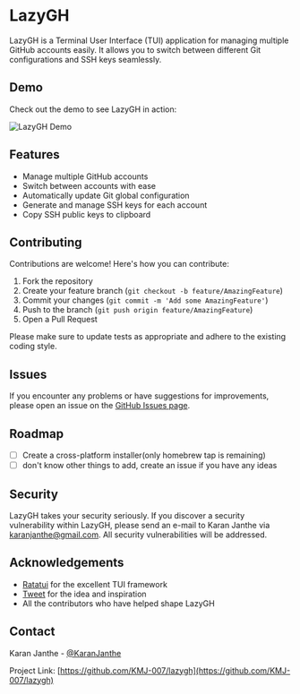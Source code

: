 # LazyGH

LazyGH is a Terminal User Interface (TUI) application for managing multiple GitHub accounts easily. It allows you to switch between different Git configurations and SSH keys seamlessly.

## Demo

Check out the demo to see LazyGH in action:

![LazyGH Demo](https://cloud-hq5v2c9l2-hack-club-bot.vercel.app/0demo.gif)

## Features

- Manage multiple GitHub accounts
- Switch between accounts with ease
- Automatically update Git global configuration
- Generate and manage SSH keys for each account
- Copy SSH public keys to clipboard

## Contributing

Contributions are welcome! Here's how you can contribute:

1. Fork the repository
2. Create your feature branch (`git checkout -b feature/AmazingFeature`)
3. Commit your changes (`git commit -m 'Add some AmazingFeature'`)
4. Push to the branch (`git push origin feature/AmazingFeature`)
5. Open a Pull Request

Please make sure to update tests as appropriate and adhere to the existing coding style.

## Issues

If you encounter any problems or have suggestions for improvements, please open an issue on the [GitHub Issues page](https://github.com/KMJ-007/lazygh/issues).

## Roadmap

- [ ] Create a cross-platform installer(only homebrew tap is remaining)
- [ ] don't know other things to add, create an issue if you have any ideas

## Security

LazyGH takes your security seriously. If you discover a security vulnerability within LazyGH, please send an e-mail to Karan Janthe via karanjanthe@gmail.com. All security vulnerabilities will be addressed.

## Acknowledgements

- [Ratatui](https://github.com/ratatui-org/ratatui) for the excellent TUI framework
- [Tweet](https://x.com/KaranJanthe/status/1835380523235193310) for the idea and inspiration
- All the contributors who have helped shape LazyGH

## Contact

Karan Janthe - [@KaranJanthe](https://twitter.com/karanjanthe)

Project Link: [https://github.com/KMJ-007/lazygh](https://github.com/KMJ-007/lazygh)
